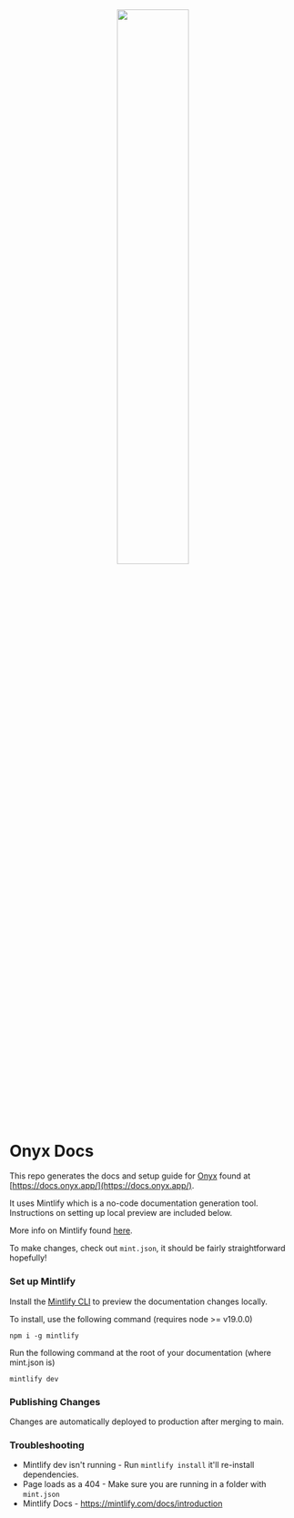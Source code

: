 <h2 align="center">
<a href="https://www.onyx.app/"> <img width="50%" src="https://github.com/onyx-owners/onyx/blob/1fabd9372d66cd54238847197c33f091a724803b/OnyxWithName.png?raw=true)" /></a>
</h2>

# Onyx Docs

This repo generates the docs and setup guide for [Onyx](https://github.com/onyx-dot-app/onyx) found at [https://docs.onyx.app/](https://docs.onyx.app/).

It uses Mintlify which is a no-code documentation generation tool.
Instructions on setting up local preview are included below.

More info on Mintlify found [here](https://mintlify.com/).

To make changes, check out `mint.json`, it should be fairly straightforward hopefully!

### Set up Mintlify

Install the [Mintlify CLI](https://www.npmjs.com/package/mintlify) to preview the documentation changes locally.

To install, use the following command (requires node >= v19.0.0)

```
npm i -g mintlify
```

Run the following command at the root of your documentation (where mint.json is)

```
mintlify dev
```

### Publishing Changes

Changes are automatically deployed to production after merging to main.

### Troubleshooting

- Mintlify dev isn't running - Run `mintlify install` it'll re-install dependencies.
- Page loads as a 404 - Make sure you are running in a folder with `mint.json`
- Mintlify Docs - https://mintlify.com/docs/introduction
